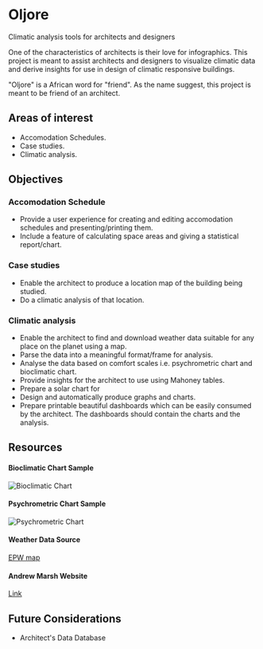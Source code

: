 # Oljore
Climatic analysis tools for architects and designers

One of the characteristics of architects is their love for infographics. This project is meant to assist architects and designers to visualize climatic data and derive insights for use in design of climatic responsive buildings.

"Oljore" is a African word for "friend". As the name suggest, this project is meant to be friend of an architect.

## Areas of interest
- Accomodation Schedules.
- Case studies.
- Climatic analysis.

## Objectives
### Accomodation Schedule
- Provide a user experience for creating and editing accomodation schedules and presenting/printing them.
- Include a feature of calculating space areas and giving a statistical report/chart.

### Case studies
- Enable the architect to produce a location map of the building being studied.
- Do a climatic analysis of that location.

### Climatic analysis
- Enable the architect to find and download weather data suitable for any place on the planet using a map.
- Parse the data into a meaningful format/frame for analysis.
- Analyse the data based on comfort scales i.e. psychrometric chart and bioclimatic chart.
- Provide insights for the architect to use using Mahoney tables.
- Prepare a solar chart for
- Design and automatically produce graphs and charts.
- Prepare printable beautiful dashboards which can be easily consumed by the architect. The dashboards should contain the charts and the analysis.

## Resources
#### Bioclimatic Chart Sample
![Bioclimatic Chart](https://user-images.githubusercontent.com/74491890/204089632-02bc7611-c495-47bf-b43c-6ef97e53d05c.png)
#### Psychrometric Chart Sample
![Psychrometric Chart](https://user-images.githubusercontent.com/74491890/204089679-635f49c4-2539-4b25-b4f1-28add1053c61.png)
#### Weather Data Source
[EPW map](https://www.ladybug.tools/epwmap/)
#### Andrew Marsh Website
[Link](http://andrewmarsh.com/)

## Future Considerations
- Architect's Data Database
